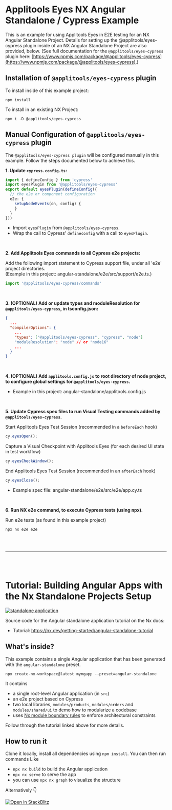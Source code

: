 # Applitools Eyes NX Angular Standalone / Cypress Example

This is an example for using Applitools Eyes in E2E testing for an NX Angular Standalone Project.
Details for setting up the @applitools/eyes-cypress plugin inside of an NX Angular Standalone Project are also provided, below. (See full documentation for the `@applitools/eyes-cypress` plugin here: [https://www.npmjs.com/package/@applitools/eyes-cypress](https://www.npmjs.com/package/@applitools/eyes-cypress).)



## Installation of `@applitools/eyes-cypress` plugin

To install inside of this example project:

```
npm install
```

To install in an existing NX Project:

```
npm i -D @applitools/eyes-cypress
```



## Manual Configuration of `@applitools/eyes-cypress` plugin

The `@applitools/eyes-cypress plugin` will be configured manually in this example. Follow the steps documented below to achieve this.


**1. Update `cypress.config.ts`:**

```typescript
import { defineConfig } from 'cypress'
import eyesPlugin from '@applitools/eyes-cypress'
export default eyesPlugin(defineConfig({
  // the e2e or component configuration
  e2e: {
    setupNodeEvents(on, config) {
    }
  }
}))
```

* Import `eyesPlugin` from `@applitools/eyes-cypress`.
* Wrap the call to Cypress' `defineconfig` with a call to `eyesPlugin`.

<br>

**2. Add Applitools Eyes commands to all Cypress e2e projects:**

Add the following import statement to Cypress support file, under all 'e2e' project directories. <br>
(Example in this project: angular-standalone/e2e/src/support/e2e.ts.)

```typescript
import '@applitools/eyes-cypress/commands'
```
<br>

**3. (OPTIONAL) Add or update types and moduleResolution for `@applitools/eyes-cypress`, in tsconfig.json:** 

```json
{
  ...
  "compilerOptions": {
    ...
    "types": ["@applitools/eyes-cypress", "cypress", "node"]
    "moduleResolution": "node" // or "node16"
    ...
  }
}
```

<br>

**4. (OPTIONAL) Add `applitools.config.js` to root directory of node project, to configure global settings for `@applitools/eyes-cypress`.**

* Example in this project: angular-standalone/applitools.config.js

<br>

**5. Update Cypress spec files to run Visual Testing commands added by `@applitools/eyes-cypress`.**

Start Applitools Eyes Test Session (recommended in a `beforeEach` hook)
```typescript
cy.eyesOpen();
```

Capture a Visual Checkpoint with Applitools Eyes (for each desired UI state in test workflow)
```typescript
cy.eyesCheckWindow();
```

End Applitools Eyes Test Session (recommended in an `afterEach` hook)
```typescript
cy.eyesClose();
```

* Example spec file: angular-standalone/e2e/src/e2e/app.cy.ts

<br>

**6. Run NX e2e command, to execute Cypress tests (using npx).**

Run e2e tests (as found in this example project)
```
npx nx e2e e2e
```

<br><br>

---

<br><br>

# Tutorial: Building Angular Apps with the Nx Standalone Projects Setup

[![standalone application](https://img.shields.io/static/v1?label=Nx%20setup&message=standalone%20app&color=blue)](https://nx.dev/concepts/integrated-vs-package-based#standalone-applications)


Source code for the Angular standalone application tutorial on the Nx docs:
- Tutorial: https://nx.dev/getting-started/angular-standalone-tutorial

## What's inside?

This example contains a single Angular application that has been generated with the `angular-standalone` preset. 

```
npx create-nx-workspace@latest myngapp --preset=angular-standalone
```

It contains 

- a single root-level Angular application (in `src`)
- an e2e project based on Cypress
- two local libraries, `modules/products`, `modules/orders` and `modules/shared/ui` to demo how to modularize a codebase
- uses [Nx module boundary rules](https://nx.dev/core-features/enforce-project-boundaries) to enforce architectural constraints

Follow through the tutorial linked above for more details.

## How to run it

Clone it locally, install all dependencies using `npm install`. You can then run commands Like

- `npx nx build` to build the Angular application
- `npx nx serve` to serve the app
- you can use `npx nx graph` to visualize the structure

Alternatively 👇

[![Open in StackBlitz](https://developer.stackblitz.com/img/open_in_stackblitz.svg)](https://stackblitz.com/github.com/nrwl/nx-recipes/tree/main/angular-standalone?file=README.md)